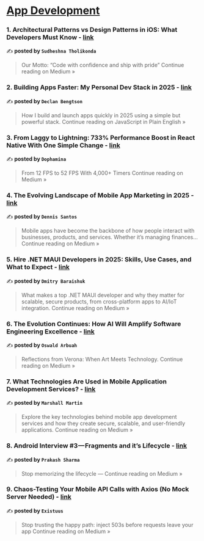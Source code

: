 
<h1><a href=https://medium.com/tag/mobile-app-development/recommended target="_blank" rel="noopener noreferrer">App Development</a></h1>
<h3>1. Architectural Patterns vs Design Patterns in iOS: What Developers Must Know - <a href="https://medium.com/@learningwithsude/architectural-patterns-vs-design-patterns-in-ios-what-developers-must-know-9cce7c189d81?source=rss------mobile_app_development-5" target="_blank" rel="noopener noreferrer">link</a></h3>

✍️ **posted by `Sudheshna Tholikonda`**

<blockquote>Our Motto: “Code with confidence and ship with pride”
Continue reading on Medium »</blockquote>

<h3>2. Building Apps Faster: My Personal Dev Stack in 2025 - <a href="https://javascript.plainenglish.io/building-apps-faster-my-personal-dev-stack-in-2025-79f55c8a7579?source=rss------mobile_app_development-5" target="_blank" rel="noopener noreferrer">link</a></h3>

✍️ **posted by `Declan Bengtson`**

<blockquote>How I build and launch apps quickly in 2025 using a simple but powerful stack.
Continue reading on JavaScript in Plain English »</blockquote>

<h3>3.  From Laggy to Lightning: 733% Performance Boost in React Native With One Simple Change - <a href="https://medium.com/@dophamina/from-laggy-to-lightning-733-performance-boost-in-react-native-with-one-simple-change-1b9f1afbb26f?source=rss------mobile_app_development-5" target="_blank" rel="noopener noreferrer">link</a></h3>

✍️ **posted by `Dophamina`**

<blockquote>From 12 FPS to 52 FPS With 4,000+ Timers
Continue reading on Medium »</blockquote>

<h3>4. The Evolving Landscape of Mobile App Marketing in 2025 - <a href="https://medium.com/@dennissorianosantos/the-evolving-landscape-of-mobile-app-marketing-in-2025-16747db5f1ef?source=rss------mobile_app_development-5" target="_blank" rel="noopener noreferrer">link</a></h3>

✍️ **posted by `Dennis Santos`**

<blockquote>Mobile apps have become the backbone of how people interact with businesses, products, and services. Whether it’s managing finances…
Continue reading on Medium »</blockquote>

<h3>5. Hire .NET MAUI Developers in 2025: Skills, Use Cases, and What to Expect - <a href="https://medium.com/@dmitry-baraishuk/hire-net-maui-developers-in-2025-skills-use-cases-and-what-to-expect-f89dea9b37de?source=rss------mobile_app_development-5" target="_blank" rel="noopener noreferrer">link</a></h3>

✍️ **posted by `Dmitry Baraishuk`**

<blockquote>What makes a top .NET MAUI developer and why they matter for scalable, secure products, from cross-platform apps to AI/IoT integration.
Continue reading on Medium »</blockquote>

<h3>6. The Evolution Continues: How AI Will Amplify Software Engineering Excellence - <a href="https://medium.com/@oswald-arbuah/the-evolution-continues-how-ai-will-amplify-software-engineering-excellence-489c506bb695?source=rss------mobile_app_development-5" target="_blank" rel="noopener noreferrer">link</a></h3>

✍️ **posted by `Oswald Arbuah`**

<blockquote>Reflections from Verona: When Art Meets Technology.
Continue reading on Medium »</blockquote>

<h3>7. What Technologies Are Used in Mobile Application Development Services? - <a href="https://medium.com/@marshallmartin095/what-technologies-are-used-in-mobile-application-development-services-e1b603ac2692?source=rss------mobile_app_development-5" target="_blank" rel="noopener noreferrer">link</a></h3>

✍️ **posted by `Marshall Martin`**

<blockquote>Explore the key technologies behind mobile app development services and how they create secure, scalable, and user-friendly applications.
Continue reading on Medium »</blockquote>

<h3>8. Android Interview #3 — Fragments and it’s Lifecycle - <a href="https://trricho.medium.com/android-interview-3-fragments-and-its-lifecycle-7515d42fe40a?source=rss------mobile_app_development-5" target="_blank" rel="noopener noreferrer">link</a></h3>

✍️ **posted by `Prakash Sharma`**

<blockquote>Stop memorizing the lifecycle —
Continue reading on Medium »</blockquote>

<h3>9.  Chaos-Testing Your Mobile API Calls with Axios (No Mock Server Needed) - <a href="https://medium.com/@existuus/chaos-testing-your-mobile-api-calls-with-axios-no-mock-server-needed-9d28d34e8c54?source=rss------mobile_app_development-5" target="_blank" rel="noopener noreferrer">link</a></h3>

✍️ **posted by `Existuus`**

<blockquote>Stop trusting the happy path: inject 503s before requests leave your app
Continue reading on Medium »</blockquote>

